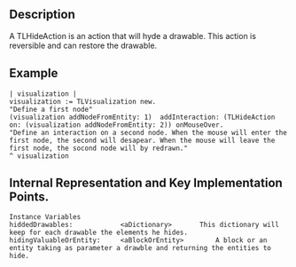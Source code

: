 Description
--------------------

A TLHideAction is an action that will hyde a drawable. This action is reversible and can restore the drawable.

Example
--------------------

	| visualization |
	visualization := TLVisualization new.
	"Define a first node" 
	(visualization addNodeFromEntity: 1)  addInteraction: (TLHideAction on: (visualization addNodeFromEntity: 2)) onMouseOver. 
	"Define an interaction on a second node. When the mouse will enter the first node, the second will desapear. When the mouse will leave the first node, the socond node will by redrawn."
	^ visualization
 
Internal Representation and Key Implementation Points.
--------------------

    Instance Variables
	hiddedDrawables:			<aDictionary>		This dictionary will keep for each drawable the elements he hides.
	hidingValuableOrEntity:		<aBlockOrEntity>		A block or an entity taking as parameter a drawble and returning the entities to hide.
